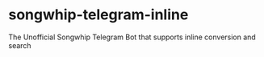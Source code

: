 # songwhip-telegram-inline
The Unofficial Songwhip Telegram Bot that supports inline conversion and search
